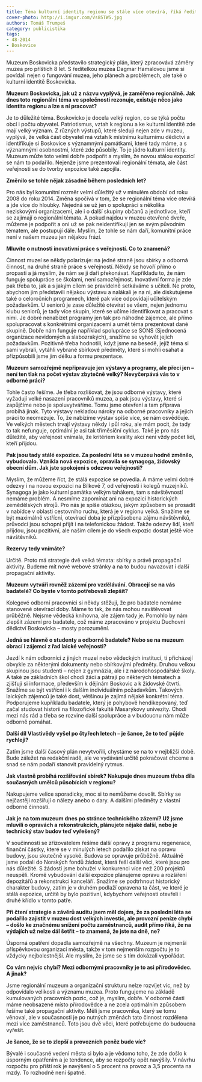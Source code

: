```yaml
---
title: Téma kulturní identity regionu se stále více otevírá, říká ředitelka Muzea Boskovicka Dagmar Hamalová
cover-photo: http://i.imgur.com/Vs85TW5.jpg
authors: Tomáš Trumpeš
category: publicistika
tags: 
- 48-2014
- Boskovice
---
```

Muzeum Boskovicka představilo strategický plán, který zpracovává záměry muzea pro příštích 8 let. S ředitelkou muzea Dagmar Hamalovou jsme si povídali nejen o fungování muzea, jeho plánech a problémech, ale také o kulturní identitě Boskovicka. 

**Muzeum Boskovicka, jak už z názvu vyplývá, je zaměřeno regionálně. Jak dnes toto regionální téma ve společnosti rezonuje, existuje něco jako identita regionu a lze s ní pracovat?**

Je to důležité téma. Boskovicko je docela velký region, co se týká počtu obcí i počtu obyvatel. Patriotismus, vztah k regionu a ke kulturní identitě zde mají velký význam. Z různých výstupů, které sleduji nejen zde v muzeu, vyplývá, že velká část obyvatel má vztah k místnímu kulturnímu dědictví a identifikuje si Boskovice s významnými památkami, které tady máme, a s významnými osobnostmi, které zde působily. To je jádro kulturní identity. Muzeum může toto velmi dobře podpořit a myslím, že novou stálou expozicí se nám to podařilo. Nejenže jsme prezentovali regionální témata, ale část veřejnosti se do tvorby expozice také zapojila.

**Změnilo se tohle nějak zásadně během posledních let?** 

Pro nás byl komunitní rozměr velmi důležitý už v minulém období od roku 2008 do roku 2014. Změna spočívá v tom, že se regionální téma více otevírá a jde více do hloubky. Nejedná se už jen o spolupráci s několika neziskovými organizacemi, ale i o další skupiny občanů a jednotlivce, kteří se zajímají o regionální témata. A pokud najdou v muzeu otevřené dveře, můžeme je podpořit a oni už se pak neidentifikují jen se svým původním tématem, ale postupují dále. Myslím, že tohle se nám daří, komunitní práce není v našem muzeu jen nějakou frází. 

**Mluvíte o nutnosti inovativní práce s veřejností. Co to znamená?**

Činnost muzeí se někdy polarizuje: na jedné straně jsou sbírky a odborná činnost, na druhé straně práce s veřejností. Někdy se hovoří přímo o propasti a já myslím, že nám se ji daří překonávat. Kupříkladu to, že nám funguje spolupráce se školami, není samozřejmost. Inovativní forma je zde pak třeba to, jak a s jakým cílem se pravidelně setkáváme s učiteli. Ne proto, abychom jim představili nějakou výstavu a nalákali je na ni, ale diskutujeme také o celoročních programech, které pak více odpovídají učitelským požadavkům. U seniorů je zase důležité otevírat se všem, nejen jednomu klubu seniorů, je tady více skupin, které se učíme identifikovat a pracovat s nimi. Je dobré nenabízet programy jen tak pro náhodné zájemce, ale přímo spolupracovat s konkrétními organizacemi a umět téma prezentovat dané skupině. Dobře nám funguje například spolupráce se SONS (Sjednocená organizace nevidomých a slabozrakých), snažíme se vyhovět jejich požadavkům. Pozitivně třeba hodnotili, když jsme na besedě, jejíž téma si sami vybrali,  vytáhli vybrané sbírkové předměty, které si mohli osahat a přizpůsobili jsme jim délku a formu prezentace.

**Muzeum samozřejmě nepřipravuje jen výstavy a programy, ale přeci jen – není ten tlak na počet výstav zbytečně velký? Nevyčerpává vás to v odborné práci?**

Tohle často řešíme. Je třeba rozlišovat, že jsou odborné výstavy, které vyžadují velké nasazení pracovníků muzea, a pak jsou výstavy, které si zapůjčíme nebo je spoluvytváříme. Tomu jsme otevření a tam příprava probíhá jinak. Tyto výstavy nekladou nároky na odborné pracovníky a jejich práci to neomezuje. To, že nabízíme výstav spíše více, se nám osvědčuje. Ve velkých městech trvají výstavy někdy i půl roku, ale mám pocit, že tady to tak nefunguje, optimální je asi tak tříměsíční cyklus. Také je pro nás důležité, aby veřejnost vnímala, že kritériem kvality akcí není vždy počet lidí, kteří přijdou.

**Pak jsou tady stálé expozice. Za poslední léta se v muzeu hodně změnilo, vybudovalo. Vznikla nová expozice, opravila se synagoga, židovský obecní dům. Jak jste spokojeni s odezvou veřejnosti?** 

Myslím, že můžeme říct, že stálá expozice se povedla. A máme velmi dobré odezvy i na novou expozici na Bílkově 7, od veřejnosti i kolegů muzejníků. Synagoga je jako kulturní památka velkým tahákem, tam s návštěvností nemáme problém. A nesmíme zapomínat ani na expozici historických zemědělských strojů.  Pro nás je spíše otázkou, jakým způsobem se prosadit v nabídce v oblasti cestovního ruchu, která je v regionu velká.  Snažíme se být maximálně vstřícní, otevírací doba je přizpůsobena zájmu návštěvníků, průvodci jsou schopni přijít i na telefonickou žádost. Takže odezvy lidí, kteří přijdou, jsou pozitivní, ale naším cílem je do všech expozic dostat ještě více návštěvníků.

**Rezervy tedy vnímáte?**

Určitě. Proto má strategie dvě velká témata: sbírky a právě propagační aktivity. Budeme mít nové webové stránky a na to budou navazovat i další propagační aktivity.

**Muzeum vytváří rovněž zázemí pro vzdělávání. Obracejí se na vás badatelé? Co byste v tomto potřebovali zlepšit?**

Kolegové odborní pracovníci si někdy stěžují, že pro badatele nemáme stanovené otevírací doby. Máme to tak, že nás mohou navštěvovat průběžně. Nejsme vědecká knihovna, ale zájem tady je. Pomohlo by nám zlepšit zázemí pro badatele, což máme zpracováno v projektu Duchovní dědictví Boskovicka – mosty porozumění. 

**Jedná se hlavně o studenty a odborné badatele? Nebo se na muzeum obrací i zájemci z řad laické veřejnosti?**

Jezdí k nám odborníci z jiných muzeí nebo vědeckých institucí, ti přicházejí obvykle za některými dokumenty nebo sbírkovými předměty. Druhou velkou skupinou jsou studenti – nejen z gymnázia, ale i z národohospodářské školy. A také ze základních škol chodí žáci a pátrají po některých tématech a zjišťují si informace, především k dějinám Boskovic a k židovské čtvrti. Snažíme se být vstřícní i k dalším individuálním požadavkům. Takových laických zájemců je také dost, většinou je zajímá nějaké konkrétní téma. Podporujeme kupříkladu badatele, který je pohybově hendikepovaný, teď začal studovat historii na filozofické fakultě Masarykovy univezity. Chodí mezi nás rád a třeba se rozvine další spolupráce a v budoucnu nám může odborně pomáhat. 

**Další díl Vlastivědy vyšel po čtyřech letech – je šance, že to teď půjde rychleji?**

Zatím jsme další časový plán nevytvořili, chystáme se na to v nejbližší době. Bude záležet na redakční radě, ale ve vydávání určitě pokračovat chceme a snad se nám podaří stanovit pravidelný rytmus.

**Jak vlastně probíhá rozšiřování sbírek? Nakupuje dnes muzeum třeba díla současných umělců působících v regionu?**

Nakupujeme velice sporadicky, moc si to nemůžeme dovolit. Sbírky se nejčastěji rozšiřují o nálezy anebo o dary. A dalšími předměty z vlastní odborné činnosti.

**Jak je na tom muzeum dnes po stránce technického zázemí? Už jsme mluvili o opravách a rekonstrukcích, plánujete nějaké další, nebo je technický stav budov teď vyřešený?**

V součinnosti se zřizovatelem řešíme další opravy z programu regenerace, finanční částky, které se v minulých letech podařilo získat na opravu budovy, jsou skutečně vysoké. Budova se opravuje průběžně. Aktuálně jsme podali do Norských fondů žádost, která řeší další věci, které jsou pro nás důležité. S žádostí jsme bohužel v konkurenci více než 200 projektů neuspěli. Kromě vybudování další expozice plánujeme opravu a rozšíření depozitářů a rekonstrukci kanceláří. Snažíme se podtrhnout historický charakter budovy, zatím je v druhém podlaží opravena ta část, ve které je stálá expozice, určitě by bylo pozitivní, kdybychom veřejnosti otevřeli i druhé křídlo v tomto patře.

**Při čtení strategie a závěrů auditu jsem měl dojem, že za poslední léta se podařilo zajistit v muzeu dost velkých investic, ale provozní peníze chybí – došlo ke značnému snížení počtu zaměstnanců, audit přímo říká, že na výdajích už nelze dál šetřit – to znamená, že jste na dně, ne?** 

Úsporná opatření dopadla samozřejmě na všechny. Muzeum je nejmenší příspěvkovou organizací města, takže v tom nejmenším rozpočtu je to vždycky nejbolestnější. Ale myslím, že jsme se s tím dokázali vypořádat.

**Co vám nejvíc chybí? Mezi odbornými pracovníky je to asi přírodovědec. A jinak?**

Jsme regionální muzeum a organizační strukturu nelze rozvíjet víc, než by odpovídalo velikosti a významu muzea. Proto fungujeme na základě kumulovaných pracovních pozic, což je, myslím, dobře. V odborné části máme neobsazené místo přírodovědce a ne zcela optimálním způsobem řešíme také propagační aktivity. Měli jsme pracovníka, který se tomu věnoval, ale v současnosti je po nutných změnách tato činnost rozdělena mezi více zaměstnanců. Toto jsou dvě věci, které potřebujeme do budoucna vyřešit.

**Je šance, že se to zlepší a provozních peněz bude víc?**

Bývalé i současné vedení města si bylo a je vědomo toho, že zde došlo k úsporným opatřením a je tendence, aby se rozpočty opět navýšily. V návrhu rozpočtu pro příští rok je navýšení o 5 procent na provoz a 3,5 procenta na mzdy. To rozhodně není špatné. 

